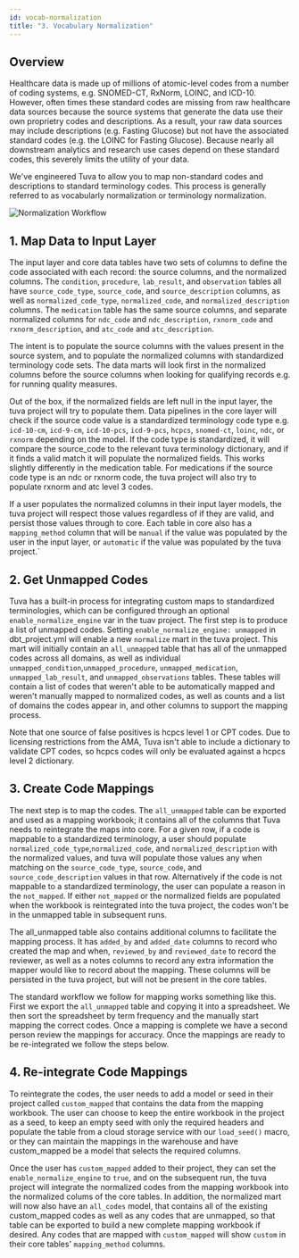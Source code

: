 ```yaml
---
id: vocab-normalization
title: "3. Vocabulary Normalization"
---
```


## Overview

Healthcare data is made up of millions of atomic-level codes from a number of coding systems, e.g.  SNOMED-CT, RxNorm, LOINC, and ICD-10.  However, often times these standard codes are missing from raw healthcare data sources because the source systems that generate the data use their own proprietry codes and descriptions.  As a result, your raw data sources may include descriptions (e.g. Fasting Glucose) but not have the associated standard codes (e.g. the LOINC for Fasting Glucose).  Because nearly all downstream analytics and research use cases depend on these standard codes, this severely limits the utility of your data.

We've engineered Tuva to allow you to map non-standard codes and descriptions to standard terminology codes.  This process is generally referred to as vocabularly normalization or terminology normalization.

![Normalization Workflow](/img/normalization_workflow.jpg)

## 1. Map Data to Input Layer

The input layer and core data tables have two sets of columns to define the code associated with each record: the 
source columns, and the normalized columns.  The `condition`, `procedure`, `lab_result`, and `observation` tables all have `source_code_type`, `source_code`, and `source_description` columns, as well as `normalized_code_type`, 
`normalized_code`, and `normalized_description` columns.  The `medication` table has the same source columns, and 
separate normalized columns for `ndc_code` and `ndc_description`, `rxnorm_code` and `rxnorm_description`, 
and `atc_code` and `atc_description`.

The intent is to populate the source columns with the values present in the source system, and to populate the normalized columns with standardized terminology code sets.  The data marts will look first in the normalized columns before the source columns when looking for qualifying records e.g. for running quality measures.

Out of the box, if the normalized fields are left null in the input layer, the tuva project will try to populate them.  Data pipelines in the core layer will check if the source code value is a standardized terminology code type e.g. `icd-10-cm`, `icd-9-cm`, `icd-10-pcs`, `icd-9-pcs`, `hcpcs`, `snomed-ct`, `loinc`, `ndc`, or `rxnorm` depending on the model.  If the code type is standardized, it will compare the source_code to the relevant tuva terminology dictionary, and if it finds a valid match it will populate the normalized fields.  This works slightly differently in the medication table.  For medications if the source code type is an ndc or rxnorm code, the tuva project will also try to populate rxnorm and atc level 3 codes.

If a user populates the normalized columns in their input layer models, the tuva project will respect those values 
regardless of if they are valid, and persist those values through to core. Each table in core also has a `mapping_method` column that will be `manual` if the value was populated by the user in the input layer, or `automatic` if the value was populated by the tuva project.`

## 2. Get Unmapped Codes

Tuva has a built-in process for integrating custom maps to standardized terminologies, which can be configured through an optional `enable_normalize_engine` var in the tuav project.  The first step is to produce a list of unmapped codes.  Setting `enable_normalize_engine: unmapped` in dbt_project.yml will enable a new `normalize` mart in the tuva project.  This mart will initially contain an `all_unmapped` table that has all of the unmapped codes across all domains, as well as individual `unmapped_condition`,`unmapped_procedure`, `unmapped_medication`, `unmapped_lab_result`, and `unmapped_observations` tables.  These tables will contain a list of codes that weren't able to be automatically mapped and weren't manually mapped to normalized codes, as well as counts and a list of domains the codes appear in, and other columns to support the mapping process.

Note that one source of false positives is hcpcs level 1 or CPT codes.  Due to licensing restrictions from the AMA,
Tuva isn't able to include a dictionary to validate CPT codes, so hcpcs codes will only be evaluated against a hcpcs level 2 dictionary.

## 3. Create Code Mappings

 The next step is to map the codes.  The `all_unmapped` table can be exported and used as a mapping workbook; it contains all of the columns that Tuva needs to reintegrate the maps into core. For a given row, if a code is mappable to a standardized terminology, a user should populate `normalized_code_type`,`normalized_code`, and `normalized_description` with the normalized values, and tuva will populate those values any when matching on the `source_code_type`, `source_code`, and `source_code_description` values in that row.  Alternatively if the code is not mappable to a standardized terminology, the user can populate a reason in the `not_mapped`.  If either `not_mapped` or the normalized fields are populated when the workbook is reintegrated into the tuva project, the
codes won't be in the unmapped table in subsequent runs.

The all_unmapped table also contains additional columns to facilitate the mapping process.  It has `added_by` and `added_date` columns to record who created the map and when, `reviewed_by` and `reviewed_date` to record the reviewer, as well as a notes columns to record any extra information the mapper would like to record about the mapping.  These columns will be persisted in the tuva project, but will not be present in the core tables.

The standard workflow we follow for mapping works something like this.  First we export the `all_unmapped` table and copying it into a spreadsheet. We then sort the spreadsheet by term frequency and the manually start mapping the correct codes.  Once a mapping is complete we have a second person review the mappings for accuracy.  Once the mappings are ready to be re-integrated we follow the steps below.

## 4. Re-integrate Code Mappings

To reintegrate the codes, the user needs to add a model or seed in their project called `custom_mapped` that contains the data from the mapping workbook.  The user can choose to keep the entire workbook in the project as a seed, to keep an empty seed with only the required headers and populate the table from a cloud storage service with our `load_seed()` macro, or they can maintain the mappings in the warehouse and have custom_mapped be a model that selects the required columns.

Once the user has `custom_mapped` added to their project, they can set the `enable_normalize_engine` to `true`, and on the subsequent run, the tuva project will integrate the normalized codes from the mapping workbook into the normalized colums of the core tables.  In addition, the normalized mart will now also have an `all_codes` model, that contains all of the existing custom_mapped codes as well as any codes that are unmapped, so that table can be exported to build a new complete mapping workbook if desired. Any codes that are mapped with `custom_mapped` will show `custom` in their core tables' `mapping_method` columns.